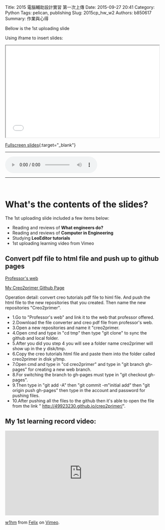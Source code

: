 Title: 2015 電腦輔助設計實習 第一次上傳
Date: 2015-09-27 20:41
Category: Python
Tags: pelican, publishing
Slug: 2015cp_hw_w2
Authors: b850617
Summary: 作業與心得

Bellow is the 1st uploading slide

Using iframe to insert slides:

<iframe src="2015cadpslidesw1.html" width="500" height="300"></iframe>

[Fullscreen slides](2015cadpslidesw1.html){:target="_blank"}
<br>
<hr>
<html>
<head>
<title>bgm001.mp3</title>
</head>
<body>
    <audio controls pause loop>
        <source src="https://copy.com/7VjtFXZ0pwRP0fly">
    </audio>
</body>
</html>
<hr>
<br>

What's the contents of the slides?
============
The 1st uploading slide included a few items below:


  * Reading and reviews of **What engineers do?**
  * Reading and reviews of **Computer in Engineering**
  * Studying **LeoEditor tutorials**
  * 1st uploading learning video from Vimeo


Convert pdf file to html file and push up to github pages
------------
<p><a href="http://wordpress-2015course.rhcloud.com/?m=20151012" target="_blank">Professor's web</a></p>

<p><a href="http://49923230.github.io/creo2primer/" target="_blank">My Creo2primer Github Page</a></p>

Operation detail: convert creo tutorials pdf file to himl file. And push the html file to the new repositories that you created. Then name the new repositories "Creo2primer".

* 1.Go to "Professor's web" and link it to the web that professor offered.
* 2.Download the file converter and creo pdf file from professor's web.
* 3.Open a new repositories and name it "creo2primer.
* 4.Open cmd and type in "cd tmp" then type "git clone" to sync the github and local folder.
* 5.After you did you step 4 you will see a folder name creo2primer will show up in the y disk/tmp.
* 6.Copy the creo tutorials html file and paste them into the folder called creo2primer in disk y/tmp.
* 7.Open cmd and type in "cd creo2primer" and type in "git branch gh-pages" for creating a new web branch.
* 8.For switching the branch to gh-pages must type in "git checkout gh-pages".
* 9.Then type in "git add -A" then "git commit -m"initial add" then "git origin push gh-pages" then type in the account and password for pushing files.
* 10.After pushing all the files to the github then it's able to open the file from the link " http://49923230.github.io/creo2primer/".


My 1st learning record video:
----------------------

<iframe src="https://player.vimeo.com/video/144497585" width="500" height="276" frameborder="0" webkitallowfullscreen mozallowfullscreen allowfullscreen></iframe> <p><a href="https://vimeo.com/144497585">w1hm</a> from <a href="https://vimeo.com/user44760923">Felix</a> on <a href="https://vimeo.com">Vimeo</a>.</p>
<br>
